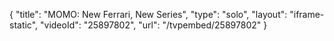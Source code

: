 {
    "title": "MOMO: New Ferrari, New Series",
    "type": "solo",
    "layout": "iframe-static",
    "videoId": "25897802",
    "url": "\/tvpembed\/25897802"
}